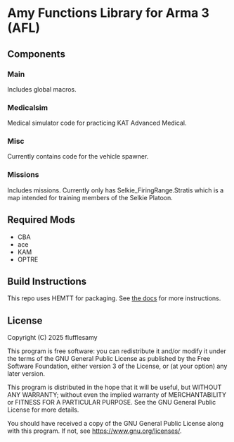 # Amy Functions Library for Arma 3 (AFL)

## Components
### Main
Includes global macros.
### Medicalsim
Medical simulator code for practicing KAT Advanced Medical.
### Misc
Currently contains code for the vehicle spawner.
### Missions
Includes missions. Currently only has Selkie_FiringRange.Stratis which is a map intended for training members of the Selkie Platoon.

## Required Mods
- CBA
- ace
- KAM
- OPTRE

## Build Instructions
This repo uses HEMTT for packaging. See [the docs](https://hemtt.dev/) for more instructions.

## License
Copyright (C) 2025 flufflesamy

This program is free software: you can redistribute it and/or modify it under the terms of the GNU General Public License as published by the Free Software Foundation, either version 3 of the License, or (at your option) any later version.

This program is distributed in the hope that it will be useful, but WITHOUT ANY WARRANTY; without even the implied warranty of MERCHANTABILITY or FITNESS FOR A PARTICULAR PURPOSE. See the GNU General Public License for more details.

You should have received a copy of the GNU General Public License along with this program. If not, see <https://www.gnu.org/licenses/>.
